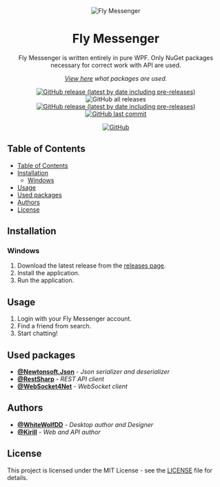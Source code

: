 <div align="center">

<img src="FlyMessenger/Public/Icons/Logo192.ico" alt="Fly Messenger" />

</div>

<h1 align="center">Fly Messenger</h1>
<div align="center">

Fly Messenger is written entirely in pure WPF. Only NuGet packages necessary for correct work with API are used. 

*[View here](#used-packages) what packages are used.*

[![GitHub release (latest by date including pre-releases)](https://img.shields.io/github/v/release/Real-Time-Messenger/FlyMessenger-desktopclient?color=g&include_prereleases&label=version)](https://github.com/Real-Time-Messenger/FlyMessenger-desktopclient/releases) ![GitHub all releases](https://img.shields.io/github/downloads/Real-Time-Messenger/FlyMessenger-desktopclient/total) [![GitHub release (latest by date including pre-releases)](https://img.shields.io/github/v/release/Real-Time-Messenger/FlyMessenger-desktopclient?include_prereleases)](https://github.com/Real-Time-Messenger/FlyMessenger-desktopclient/releases) [![GitHub last commit](https://img.shields.io/github/last-commit/Real-Time-Messenger/FlyMessenger-desktopclient)](https://github.com/Real-Time-Messenger/FlyMessenger-desktopclient/commits/main)

[![GitHub](https://img.shields.io/github/license/Real-Time-Messenger/FlyMessenger-desktopclient)](LICENSE)

</div>

## Table of Contents
- [Table of Contents](#table-of-contents)
- [Installation](#installation)
  - [Windows](#windows)
- [Usage](#usage)
- [Used packages](#used-packages)
- [Authors](#authors)
- [License](#license)

## Installation
### Windows
1. Download the latest release from the [releases page](https://github.com/Real-Time-Messenger/FlyMessenger-desktopclient/releases).
2. Install the application.
3. Run the application.

## Usage
1. Login with your Fly Messenger account.
2. Find a friend from search.
3. Start chatting!

## Used packages
- [**@Newtonsoft.Json**](https://www.newtonsoft.com/json) - *Json serializer and deserializer*
- [**@RestSharp**](https://restsharp.dev/) - *REST API client*
- [**@WebSocket4Net**](https://www.nuget.org/packages/WebSocket4Net/) - *WebSocket client*

## Authors
- [**@WhiteWolfDD**](https://github.com/WhiteWolfDD) - *Desktop author and Designer* 
- [**@Kirill**](https://github.com/Winicred) - *Web and API author*

## License
This project is licensed under the MIT License - see the [LICENSE](LICENSE) file for details.